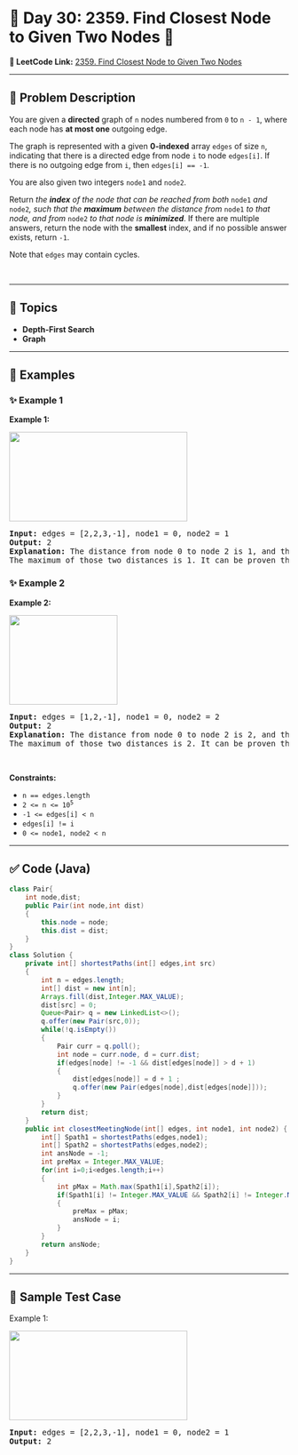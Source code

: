 # 📌 Day 30: 2359. Find Closest Node to Given Two Nodes 🎯

**🔗 LeetCode Link:** [2359. Find Closest Node to Given Two Nodes](https://leetcode.com/problems/find-closest-node-to-given-two-nodes/)

---

## 🧩 Problem Description

<p>You are given a <strong>directed</strong> graph of <code>n</code> nodes numbered from <code>0</code> to <code>n - 1</code>, where each node has <strong>at most one</strong> outgoing edge.</p>

<p>The graph is represented with a given <strong>0-indexed</strong> array <code>edges</code> of size <code>n</code>, indicating that there is a directed edge from node <code>i</code> to node <code>edges[i]</code>. If there is no outgoing edge from <code>i</code>, then <code>edges[i] == -1</code>.</p>

<p>You are also given two integers <code>node1</code> and <code>node2</code>.</p>

<p>Return <em>the <strong>index</strong> of the node that can be reached from both </em><code>node1</code><em> and </em><code>node2</code><em>, such that the <strong>maximum</strong> between the distance from </em><code>node1</code><em> to that node, and from </em><code>node2</code><em> to that node is <strong>minimized</strong></em>. If there are multiple answers, return the node with the <strong>smallest</strong> index, and if no possible answer exists, return <code>-1</code>.</p>

<p>Note that <code>edges</code> may contain cycles.</p>

<p>&nbsp;</p>
<p><strong class="example">

---

## 🧠 Topics

- Depth-First Search
- Graph
---

## 🧩 Examples

### ✨ Example 1

Example 1:</strong></p>
<img alt="" src="https://assets.leetcode.com/uploads/2022/06/07/graph4drawio-2.png" style="width: 321px; height: 161px;" />
<pre>
<strong>Input:</strong> edges = [2,2,3,-1], node1 = 0, node2 = 1
<strong>Output:</strong> 2
<strong>Explanation:</strong> The distance from node 0 to node 2 is 1, and the distance from node 1 to node 2 is 1.
The maximum of those two distances is 1. It can be proven that we cannot get a node with a smaller maximum distance than 1, so we return node 2.
</pre>

<p><strong class="example">

### ✨ Example 2

Example 2:</strong></p>
<img alt="" src="https://assets.leetcode.com/uploads/2022/06/07/graph4drawio-4.png" style="width: 195px; height: 161px;" />
<pre>
<strong>Input:</strong> edges = [1,2,-1], node1 = 0, node2 = 2
<strong>Output:</strong> 2
<strong>Explanation:</strong> The distance from node 0 to node 2 is 2, and the distance from node 2 to itself is 0.
The maximum of those two distances is 2. It can be proven that we cannot get a node with a smaller maximum distance than 2, so we return node 2.
</pre>

<p>&nbsp;</p>
<p><strong>Constraints:</strong></p>

<ul>
	<li><code>n == edges.length</code></li>
	<li><code>2 &lt;= n &lt;= 10<sup>5</sup></code></li>
	<li><code>-1 &lt;= edges[i] &lt; n</code></li>
	<li><code>edges[i] != i</code></li>
	<li><code>0 &lt;= node1, node2 &lt; n</code></li>
</ul>

---

## ✅ Code (Java)

```java
class Pair{
    int node,dist;
    public Pair(int node,int dist)
    {
        this.node = node;
        this.dist = dist;
    }
}
class Solution {
    private int[] shortestPaths(int[] edges,int src)
    {
        int n = edges.length;
        int[] dist = new int[n];
        Arrays.fill(dist,Integer.MAX_VALUE);
        dist[src] = 0;
        Queue<Pair> q = new LinkedList<>();
        q.offer(new Pair(src,0));
        while(!q.isEmpty())
        {
            Pair curr = q.poll();
            int node = curr.node, d = curr.dist;
            if(edges[node] != -1 && dist[edges[node]] > d + 1)
            {
                dist[edges[node]] = d + 1 ;
                q.offer(new Pair(edges[node],dist[edges[node]]));
            }
        }
        return dist;
    }
    public int closestMeetingNode(int[] edges, int node1, int node2) {
        int[] Spath1 = shortestPaths(edges,node1);
        int[] Spath2 = shortestPaths(edges,node2);
        int ansNode = -1;
        int preMax = Integer.MAX_VALUE;
        for(int i=0;i<edges.length;i++)
        {
            int pMax = Math.max(Spath1[i],Spath2[i]);
            if(Spath1[i] != Integer.MAX_VALUE && Spath2[i] != Integer.MAX_VALUE && pMax < preMax)
            {
                preMax = pMax;
                ansNode = i;
            }
        }
        return ansNode;
    }
}
```

---

## 🧪 Sample Test Case


Example 1:</strong></p>
<img alt="" src="https://assets.leetcode.com/uploads/2022/06/07/graph4drawio-2.png" style="width: 321px; height: 161px;" />
<pre>
<strong>Input:</strong> edges = [2,2,3,-1], node1 = 0, node2 = 1
<strong>Output:</strong> 2
</pre>
<p><strong class="example">


